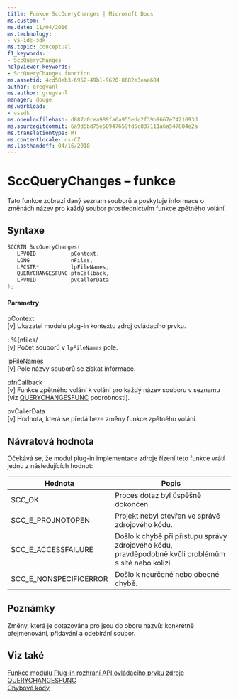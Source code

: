 ```yaml
---
title: Funkce SccQueryChanges | Microsoft Docs
ms.custom: ''
ms.date: 11/04/2016
ms.technology:
- vs-ide-sdk
ms.topic: conceptual
f1_keywords:
- SccQueryChanges
helpviewer_keywords:
- SccQueryChanges function
ms.assetid: 4cd58eb3-6952-49b1-9620-8682e3eaa604
author: gregvanl
ms.author: gregvanl
manager: douge
ms.workload:
- vssdk
ms.openlocfilehash: d887c0cea989fa6a955edc2f39b9667e7421093d
ms.sourcegitcommit: 6a9d5bd75e50947659fd6c837111a6a547884e2a
ms.translationtype: MT
ms.contentlocale: cs-CZ
ms.lasthandoff: 04/16/2018
---
```

# <a name="sccquerychanges-function"></a>SccQueryChanges – funkce
Tato funkce zobrazí daný seznam souborů a poskytuje informace o změnách název pro každý soubor prostřednictvím funkce zpětného volání.  
  
## <a name="syntax"></a>Syntaxe  
  
```cpp  
SCCRTN SccQueryChanges(  
   LPVOID           pContext,  
   LONG             nFiles,  
   LPCSTR*          lpFileNames,  
   QUERYCHANGESFUNC pfnCallback,  
   LPVOID           pvCallerData  
);  
```  
  
#### <a name="parameters"></a>Parametry  
 pContext  
 [v] Ukazatel modulu plug-in kontextu zdroj ovládacího prvku.  
  
 : %{nfiles/  
 [v] Počet souborů v `lpFileNames` pole.  
  
 lpFileNames  
 [v] Pole názvy souborů se získat informace.  
  
 pfnCallback  
 [v] Funkce zpětného volání k volání pro každý název souboru v seznamu (viz [QUERYCHANGESFUNC](../extensibility/querychangesfunc.md) podrobnosti).  
  
 pvCallerData  
 [v] Hodnota, která se předá beze změny funkce zpětného volání.  
  
## <a name="return-value"></a>Návratová hodnota  
 Očekává se, že modul plug-in implementace zdroje řízení této funkce vrátí jednu z následujících hodnot:  
  
|Hodnota|Popis|  
|-----------|-----------------|  
|SCC_OK|Proces dotaz byl úspěšně dokončen.|  
|SCC_E_PROJNOTOPEN|Projekt nebyl otevřen ve správě zdrojového kódu.|  
|SCC_E_ACCESSFAILURE|Došlo k chybě při přístupu správy zdrojového kódu, pravděpodobně kvůli problémům s sítě nebo kolizí.|  
|SCC_E_NONSPECIFICERROR|Došlo k neurčené nebo obecné chybě.|  
  
## <a name="remarks"></a>Poznámky  
 Změny, která je dotazována pro jsou do oboru názvů: konkrétně přejmenování, přidávání a odebírání soubor.  
  
## <a name="see-also"></a>Viz také  
 [Funkce modulu Plug-in rozhraní API ovládacího prvku zdroje](../extensibility/source-control-plug-in-api-functions.md)   
 [QUERYCHANGESFUNC](../extensibility/querychangesfunc.md)   
 [Chybové kódy](../extensibility/error-codes.md)